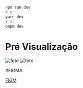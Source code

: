 

```bash
npm run dev
# or
yarn dev
# or
pnpm dev
```
# Pré Visualização 
<img src="https://lh3.googleusercontent.com/5LNAacPsK0LQcI4Y2Y4HVsQnpbn1m-dmqQn9hYYNDdagdzY66QxDdMRJWqx0V_q9XXV3WQXTYze7rhYRNaYs4MM7oJLW402RjEQm-JyZiaqoCBUqwvNZGur0p33gEzM9wsLleW-Z0v1KynsK5wN3ziPr9PQJa2UL2n-5P9rSVorjkAbAgKUccCw0oU40D1dXgeYCfZrFSioiRrhtyK9jojJQpBxPHgGgVr_RFURlVe2NGyZY7YyrQrNP73r8zTxH9KIfJgXZCXHICnyu83GFWJprPKMxWvjOEVKwtut4NI3u1i6gRk9ss6nQ7U2sovt1vD6y4-2fV_H1qsQHc7mTY8Yo0FpOwHPY2G7EiGdt50BcyoYPnScvSHOXvtm1IxFHBXNvlEnX9bv3-5EJRJHXmN14QQMUFMIDaqE-fKRVEIJM95NUlB-dLU051dc9p0kp1wGNDkoctwhyYhEVoDywTF2UmFVWKFq7wOyiXU3VTE9QCY1M8oACS-lxq86fUBQaDl-57OVh3BKbMMzu9_rdahyZ0cT03vK0W21_ZuehI4zyzSfYx3vrUfgPHIIcapykt8MPIIAbkTrCQlKvV_czTQf3ogv7yMGE454VF8VUG9VZK3UbZr7TWKxLjEw5Jp5QwIvj_ZCP6yTTgDSFNUQGfR6AHSx23wdvalOaB-YMWb887dJn-lwSUYgbfRXd7o1Oc6D4c_h-WGto0M8g3dZz_UhB36SeLi4oazVP72xi01FiufvJDP17oio9CUb3DCZYzIORy0jDsTQkoOypMM346nCArG4OzkoAZCo7lpwYcC-j51Qng4nu6PeibS_fjc4Kgk3HG6JvZHR0tp2MfUMIGzPGTGQxaRxIJKsmFE7QYW7-pP5FNUlYv-oilqS_kJ0YM-WfAOWUagdFnAGEpsvJnUPPjntZvoOL8GdxReJSDowGt-AOCZH0ROJJDKhFZqzx-QV-6H_qscCPp5Do=w1016-h631-no?authuser=1" alt="foto" />

<img src="https://lh3.googleusercontent.com/5LNAacPsK0LQcI4Y2Y4HVsQnpbn1m-dmqQn9hYYNDdagdzY66QxDdMRJWqx0V_q9XXV3WQXTYze7rhYRNaYs4MM7oJLW402RjEQm-JyZiaqoCBUqwvNZGur0p33gEzM9wsLleW-Z0v1KynsK5wN3ziPr9PQJa2UL2n-5P9rSVorjkAbAgKUccCw0oU40D1dXgeYCfZrFSioiRrhtyK9jojJQpBxPHgGgVr_RFURlVe2NGyZY7YyrQrNP73r8zTxH9KIfJgXZCXHICnyu83GFWJprPKMxWvjOEVKwtut4NI3u1i6gRk9ss6nQ7U2sovt1vD6y4-2fV_H1qsQHc7mTY8Yo0FpOwHPY2G7EiGdt50BcyoYPnScvSHOXvtm1IxFHBXNvlEnX9bv3-5EJRJHXmN14QQMUFMIDaqE-fKRVEIJM95NUlB-dLU051dc9p0kp1wGNDkoctwhyYhEVoDywTF2UmFVWKFq7wOyiXU3VTE9QCY1M8oACS-lxq86fUBQaDl-57OVh3BKbMMzu9_rdahyZ0cT03vK0W21_ZuehI4zyzSfYx3vrUfgPHIIcapykt8MPIIAbkTrCQlKvV_czTQf3ogv7yMGE454VF8VUG9VZK3UbZr7TWKxLjEw5Jp5QwIvj_ZCP6yTTgDSFNUQGfR6AHSx23wdvalOaB-YMWb887dJn-lwSUYgbfRXd7o1Oc6D4c_h-WGto0M8g3dZz_UhB36SeLi4oazVP72xi01FiufvJDP17oio9CUb3DCZYzIORy0jDsTQkoOypMM346nCArG4OzkoAZCo7lpwYcC-j51Qng4nu6PeibS_fjc4Kgk3HG6JvZHR0tp2MfUMIGzPGTGQxaRxIJKsmFE7QYW7-pP5FNUlYv-oilqS_kJ0YM-WfAOWUagdFnAGEpsvJnUPPjntZvoOL8GdxReJSDowGt-AOCZH0ROJJDKhFZqzx-QV-6H_qscCPp5Do=w1016-h631-no?authuser=1" alt="foto" />

#FIGMA

<a href="https://www.figma.com/file/SAAXsTwdiYOr9bNBeiaXhT/BLOG-ADVOCACIA?node-id=0%3A1&t=pBWf1yJTj4ZqddVQ-0" >FIGM</a>
